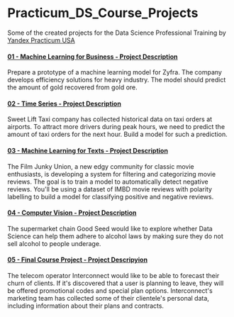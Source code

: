# Practicum_DS_Course_Projects

Some of the created projects for the Data Science Professional Training by [Yandex Practicum USA](https://practicum.com/) 


#### [01 - Machine Learning for Business - Project Description](https://github.com/pedrosggomes/Practicum_DS_Course_Projects/tree/main/01_Prediction_Gold_Ore)

Prepare a prototype of a machine learning model for Zyfra. The company develops efficiency solutions for heavy industry. The model should predict the amount of gold recovered from gold ore.

#### [02 - Time Series - Project Description](https://github.com/pedrosggomes/Practicum_DS_Course_Projects/tree/main/02_Time_Series)

Sweet Lift Taxi company has collected historical data on taxi orders at airports. To attract more drivers during peak hours, we need to predict the amount of taxi orders for the next hour. Build a model for such a prediction.

#### [03 - Machine Learning for Texts - Project Description](https://github.com/pedrosggomes/Practicum_DS_Course_Projects/tree/main/03_ML_for_text)

The Film Junky Union, a new edgy community for classic movie enthusiasts, is developing a system for filtering and categorizing movie reviews. The goal is to train a model to automatically detect negative reviews. You'll be using a dataset of IMBD movie reviews with polarity labelling to build a model for classifying positive and negative reviews. 

#### [04 - Computer Vision - Project Description](https://github.com/pedrosggomes/Practicum_DS_Course_Projects/tree/main/04_Computer_Vision)

The supermarket chain Good Seed would like to explore whether Data Science can help them adhere to alcohol laws by making sure they do not sell alcohol to people underage.

#### [05 - Final Course Project - Project Descripyion](https://github.com/pedrosggomes/Practicum_DS_Course_Projects/tree/main/05_Final_Project)

The telecom operator Interconnect would like to be able to forecast their churn of clients. If it's discovered that a user is planning to leave, they will be offered promotional codes and special plan options. Interconnect's marketing team has collected some of their clientele's personal data, including information about their plans and contracts.
